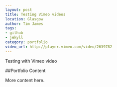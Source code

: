 ```yaml
---
layout: post
title: Testing Vimeo videos
location: Glasgow
author: Tim James
tags:
- github
- jekyll
category: portfolio
video_url: http://player.vimeo.com/video/2639782
---
```


Testing with Vimeo video

<!--excerpt-->

##Portfolio Content

More content here.

